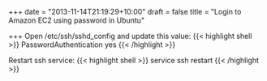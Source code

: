+++
date = "2013-11-14T21:19:29+10:00"
draft = false
title = "Login to Amazon EC2 using password in Ubuntu"

+++
Open /etc/ssh/sshd_config and update this value:
{{< highlight shell >}}
PasswordAuthentication yes
{{< /highlight >}}
<!--more-->
Restart ssh service:
{{< highlight shell >}}
service ssh restart
{{< /highlight >}}